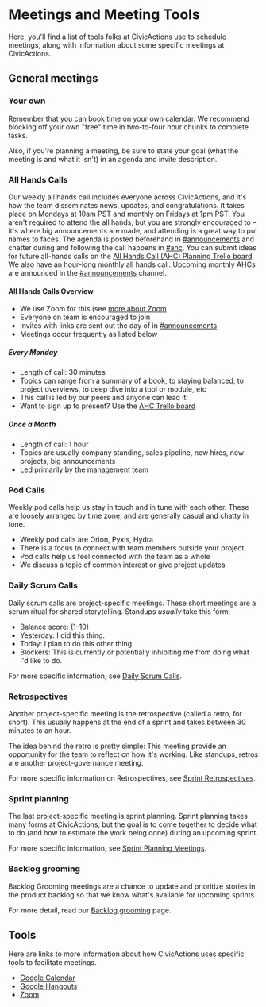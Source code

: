 # Meetings and Meeting Tools

Here, you'll find a list of tools folks at CivicActions use to schedule meetings, along with information about some specific meetings at CivicActions.

## General meetings

### Your own

Remember that you can book time on your own calendar. We recommend blocking off your own "free" time in two-to-four hour chunks to complete tasks.

Also, if you're planning a meeting, be sure to state your goal (what the meeting is and what it isn't) in an agenda and invite description.

### All Hands Calls

Our weekly all hands call includes everyone across CivicActions, and it's how the team disseminates news, updates, and congratulations. It takes place on Mondays at 10am PST and monthly on Fridays at 1pm PST. You aren't required to attend the all hands, but you are strongly encouraged to – it's where big announcements are made, and attending is a great way to put names to faces. The agenda is posted beforehand in [#announcements](https://civicactions.slack.com/messages/announcements) and chatter during and following the call happens in [#ahc](https://civicactions.slack.com/messages/ahc). You can submit ideas for future all-hands calls on the [All Hands Call (AHC) Planning Trello board](https://trello.com/b/Yj3XOSWD/all-hands-call-ahc-planning).
We also have an hour-long monthly all hands call. Upcoming monthly AHCs are announced in the [#announcements](https://civicactions.slack.com/messages/announcements) channel.

#### All Hands Calls Overview

* We use Zoom for this (see [more about Zoom](../../04-how-we-work/tools/basic-communication-tools.md#zoom)
* Everyone on team is encouraged to join
* Invites with links are sent out the day of in [#announcements](https://civicactions.slack.com/messages/announcements)
* Meetings occur frequently as listed below

##### Every Monday

* Length of call: 30 minutes
* Topics can range from a summary of a book, to staying balanced, to project overviews, to deep dive into a tool or module, etc
* This call is led by our peers and anyone can lead it!
* Want to sign up to present? Use the [AHC Trello board](https://trello.com/b/Yj3XOSWD/all-hands-call-ahc-planning)

##### Once a Month

* Length of call: 1 hour
* Topics are usually company standing, sales pipeline, new hires, new projects, big announcements
* Led primarily by the management team

### Pod Calls

Weekly pod calls help us stay in touch and in tune with each other. These are loosely arranged by time zone, and are generally casual and chatty in tone.

* Weekly pod calls are Orion, Pyxis, Hydra
* There is a focus to connect with team members outside your project
* Pod calls help us feel connected with the team as a whole
* We discuss a topic of common interest or give project updates

### Daily Scrum Calls

Daily scrum calls are project-specific meetings. These short meetings are a scrum ritual for shared storytelling. Standups *usually* take this form:

* Balance score: (1-10)
* Yesterday: I did this thing.
* Today: I plan to do this other thing.
* Blockers: This is currently or potentially inhibiting me from doing what I'd like to do.

For more specific information, see [Daily Scrum Calls](../../04-how-we-work/agile-baseline/02-process/practices/daily-scrum-calls.md).

### Retrospectives

Another project-specific meeting is the retrospective (called a retro, for short). This usually happens at the end of a sprint and takes between 30 minutes to an hour.

The idea behind the retro is pretty simple: This meeting provide an opportunity for the team to reflect on how it's working. Like standups, retros are another project-governance meeting.

For more specific information on Retrospectives, see [Sprint Retrospectives](https://github.com/CivicActions/agile-baseline/blob/master/03-process/practices/sprint-retrospectives.md).

### Sprint planning

The last project-specific meeting is sprint planning. Sprint planning takes many forms at CivicActions, but the goal is to come together to decide what to do (and how to estimate the work being done) during an upcoming sprint.

For more specific information, see [Sprint Planning Meetings](https://github.com/CivicActions/agile-baseline/blob/master/03-process/practices/sprint-planning-meetings.md).

### Backlog grooming

Backlog Grooming meetings are a chance to update and prioritize stories in the product backlog so that we know what's available for upcoming sprints.

For more detail, read our  [Backlog grooming](../../04-how-we-work/agile-baseline/02-process/practices/backlog-grooming.md) page.

## Tools

Here are links to more information about how CivicActions uses specific tools to facilitate meetings.

* [Google Calendar](../../04-how-we-work/tools/basic-communication-tools.md#google-calendar)
* [Google Hangouts](../../04-how-we-work/tools/basic-communication-tools.md#google-hangouts)
* [Zoom](../../04-how-we-work/tools/basic-communication-tools.md#zoom)
